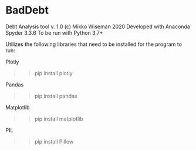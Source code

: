 # BadDebt
Debt Analysis tool v. 1.0
(c) Mikko Wiseman 2020
Developed with Anaconda Spyder 3.3.6
To be run with Python 3.7+

Utilizes the following libraries that need to be installed for the program to run:

Plotly
>> pip install plotly

Pandas
>> pip install pandas

Matplotlib
>> pip install matplotlib

PIL
>> pip install Pillow


